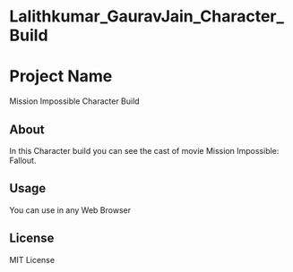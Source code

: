 # Lalithkumar_GauravJain_Character_Build

# Project Name

Mission Impossible Character Build

## About

In this Character build you can see the cast of movie Mission Impossible: Fallout.  

## Usage

You can use in any Web Browser


## License

MIT License